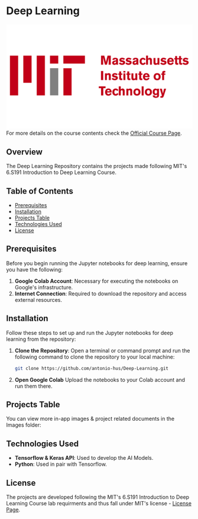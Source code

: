 # Deep Learning
![Course Thumbnail](mit.png)  
For more details on the course contents check the [Official Course Page](http://introtodeeplearning.com/).

## Overview
The Deep Learning Repository contains the projects made following MIT's 6.S191 Introduction to Deep Learning Course.  
 
## Table of Contents
- [Prerequisites](#prerequisites)
- [Installation](#installation)
- [Projects Table](#project-table)
- [Technologies Used](#technologies-used)
- [License](#license)

## Prerequisites
Before you begin running the Jupyter notebooks for deep learning, ensure you have the following:

1. **Google Colab Account**: Necessary for executing the notebooks on Google's infrastructure.
2. **Internet Connection**: Required to download the repository and access external resources.

## Installation
Follow these steps to set up and run the Jupyter notebooks for deep learning from the repository:

1. **Clone the Repository**: 
   Open a terminal or command prompt and run the following command to clone the repository to your local machine:
   ```bash
   git clone https://github.com/antonio-hus/Deep-Learning.git
   ```

2. **Open Google Colab**
   Upload the notebooks to your Colab account and run them there.

## Projects Table
You can view more in-app images & project related documents in the Images folder:  


## Technologies Used
- **Tensorflow & Keras API**: Used to develop the AI Models.
- **Python**: Used in pair with Tensorflow.

## License
The projects are developed following the MIT's 6.S191 Introduction to Deep Learning Course lab requirments and thus fall under MIT's license - [License Page](https://github.com/aamini/introtodeeplearning/blob/master/LICENSE.md).  
